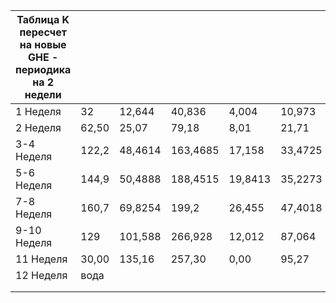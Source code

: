 |   |   |   |   |   |   |   |   |   |   |   |   |   |
|---|---|---|---|---|---|---|---|---|---|---|---|---|
  
| Таблица K пересчет на новые GHE - периодика на 2 недели |       |         |          |         |         |        |       |       |       |       |       |        |
| ------------------------------------------------------- | ----- | ------- | -------- | ------- | ------- | ------ | ----- | ----- | ----- | ----- | ----- | ------ |
| 1 Неделя                                                | 32    | 12,644  | 40,836   | 4,004   | 10,973  | 8,35   | 0,04  | 0,48  | 0,2   | 0,06  | 0,04  | 0,016  |
| 2 Неделя                                                | 62,50 | 25,07   | 79,18    | 8,01    | 21,71   | 16,70  | 0,08  | 0,96  | 0,40  | 0,12  | 0,08  | 0,03   |
| 3-4 Неделя                                              | 122,2 | 48,4614 | 163,4685 | 17,158  | 33,4725 | 42,471 | 0,169 | 2,106 | 0,871 | 0,325 | 0,234 | 0,0481 |
| 5-6 Неделя                                              | 144,9 | 50,4888 | 188,4515 | 19,8413 | 35,2273 | 45,54  | 0,195 | 2,43  | 1,005 | 0,375 | 0,27  | 0,0555 |
| 7-8 Неделя                                              | 160,7 | 69,8254 | 199,2    | 26,455  | 47,4018 | 58,179 | 0,26  | 3,24  | 1,34  | 0,5   | 0,36  | 0,074  |
| 9-10 Неделя                                             | 129   | 101,588 | 266,928  | 12,012  | 87,064  | 70,14  | 0,12  | 1,44  | 0,6   | 0,18  | 0,12  | 0,048  |
| 11 Неделя                                               | 30,00 | 135,16  | 257,30   | 0,00    | 95,27   | 50,10  | 0,00  | 0,00  | 0,00  | 0,00  | 0,00  | 0,00   |
| 12 Неделя                                               | вода  |         |          |         |         |        |       |       |       |       |       |        |
|                                                         |       |         |          |         |         |        |       |       |       |       |       |        |
|                                                         |       |         |          |         |         |        |       |       |       |       |       |        |